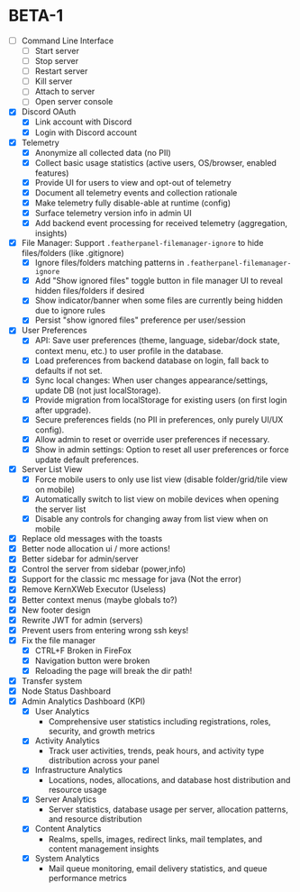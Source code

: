 # BETA-1

- [ ] Command Line Interface
  - [ ] Start server
  - [ ] Stop server
  - [ ] Restart server
  - [ ] Kill server
  - [ ] Attach to server
  - [ ] Open server console
- [x] Discord OAuth
  - [x] Link account with Discord
  - [x] Login with Discord account
- [x] Telemetry
  - [x] Anonymize all collected data (no PII)
  - [x] Collect basic usage statistics (active users, OS/browser, enabled features)
  - [x] Provide UI for users to view and opt-out of telemetry
  - [x] Document all telemetry events and collection rationale
  - [x] Make telemetry fully disable-able at runtime (config)
  - [x] Surface telemetry version info in admin UI
  - [x] Add backend event processing for received telemetry (aggregation, insights)
- [x] File Manager: Support `.featherpanel-filemanager-ignore` to hide files/folders (like .gitignore)
  - [x] Ignore files/folders matching patterns in `.featherpanel-filemanager-ignore`
  - [x] Add "Show ignored files" toggle button in file manager UI to reveal hidden files/folders if desired
  - [x] Show indicator/banner when some files are currently being hidden due to ignore rules
  - [x] Persist "show ignored files" preference per user/session
- [x] User Preferences
  - [x] API: Save user preferences (theme, language, sidebar/dock state, context menu, etc.) to user profile in the database.
  - [x] Load preferences from backend database on login, fall back to defaults if not set.
  - [x] Sync local changes: When user changes appearance/settings, update DB (not just localStorage).
  - [x] Provide migration from localStorage for existing users (on first login after upgrade).
  - [x] Secure preferences fields (no PII in preferences, only purely UI/UX config).
  - [x] Allow admin to reset or override user preferences if necessary.
  - [x] Show in admin settings: Option to reset all user preferences or force update default preferences.
- [x] Server List View
  - [x] Force mobile users to only use list view (disable folder/grid/tile view on mobile)
  - [x] Automatically switch to list view on mobile devices when opening the server list
  - [x] Disable any controls for changing away from list view when on mobile
- [x] Replace old messages with the toasts
- [x] Better node allocation ui / more actions!
- [x] Better sidebar for admin/server
- [x] Control the server from sidebar (power,info)
- [x] Support for the classic mc message for java (Not the error)
- [x] Remove KernXWeb Executor (Useless)
- [x] Better context menus (maybe globals to?)
- [x] New footer design
- [x] Rewrite JWT for admin (servers)
- [x] Prevent users from entering wrong ssh keys!
- [x] Fix the file manager
  - [x] CTRL+F Broken in FireFox
  - [x] Navigation button were broken
  - [x] Reloading the page will break the dir path!
- [x] Transfer system
- [x] Node Status Dashboard
- [x] Admin Analytics Dashboard (KPI)
  - [x] User Analytics
    - Comprehensive user statistics including registrations, roles, security, and growth metrics
  - [x] Activity Analytics
    - Track user activities, trends, peak hours, and activity type distribution across your panel
  - [x] Infrastructure Analytics
    - Locations, nodes, allocations, and database host distribution and resource usage
  - [x] Server Analytics
    - Server statistics, database usage per server, allocation patterns, and resource distribution
  - [x] Content Analytics
    - Realms, spells, images, redirect links, mail templates, and content management insights
  - [x] System Analytics
    - Mail queue monitoring, email delivery statistics, and queue performance metrics
